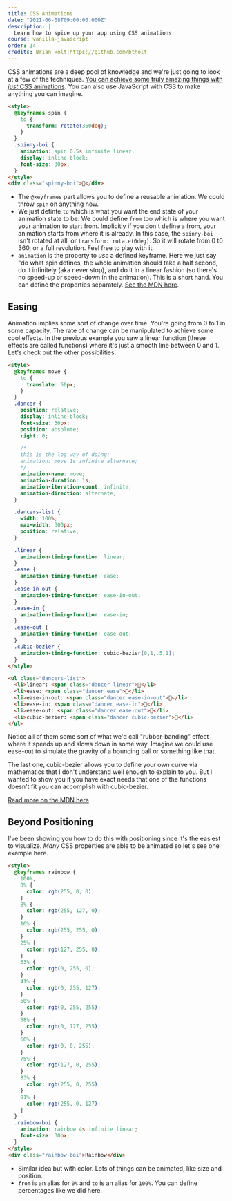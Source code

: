 ```yaml
---
title: CSS Animations
date: "2021-06-08T09:00:00.000Z"
description: |
  Learn how to spice up your app using CSS animations
course: vanilla-javascript
order: 14
credits: Brian Holt|https://github.com/btholt
---
```


CSS animations are a deep pool of knowledge and we're just going to look at a few of the techniques. [You can achieve some truly amazing things with _just_ CSS animations][solar-system]. You can also use JavaScript with CSS to make anything you can imagine.

```html
<style>
  @keyframes spin {
    to {
      transform: rotate(360deg);
    }
  }
  .spinny-boi {
    animation: spin 0.5s infinite linear;
    display: inline-block;
    font-size: 30px;
  }
</style>
<div class="spinny-boi">🤢</div>
```

- The `@keyframes` part allows you to define a reusable animation. We could throw `spin` on anything now.
- We just definte `to` which is what you want the end state of your animation state to be. We could define `from` too which is where you want your animation to start from. Implicitly if you don't define a from, your animation starts from where it is already. In this case, the `spinny-boi` isn't rotated at all, or `transform: rotate(0deg)`. So it will rotate from 0 t0 360, or a full revolution. Feel free to play with it.
- `animation` is the property to _use_ a defined keyframe. Here we just say "do what spin defines, the whole animation should take a half second, do it infinitely (aka never stop), and do it in a linear fashion (so there's no speed-up or speed-down in the animation). This is a short hand. You can define the properties separately. [See the MDN here][mdn].

## Easing

Animation implies some sort of change over time. You're going from 0 to 1 in some capacity. The rate of change can be manipulated to achieve some cool effects. In the previous example you saw a linear function (these effects are called functions) where it's just a smooth line between 0 and 1. Let's check out the other possibilities.

```html
<style>
  @keyframes move {
    to {
      translate: 50px;
    }
  }
  .dancer {
    position: relative;
    display: inline-block;
    font-size: 30px;
    position: absolute;
    right: 0;

    /*
    this is the log way of doing:
    animation: move 1s infinite alternate;
    */
    animation-name: move;
    animation-duration: 1s;
    animation-iteration-count: infinite;
    animation-direction: alternate;
  }

  .dancers-list {
    width: 100%;
    max-width: 300px;
    position: relative;
  }

  .linear {
    animation-timing-function: linear;
  }
  .ease {
    animation-timing-function: ease;
  }
  .ease-in-out {
    animation-timing-function: ease-in-out;
  }
  .ease-in {
    animation-timing-function: ease-in;
  }
  .ease-out {
    animation-timing-function: ease-out;
  }
  .cubic-bezier {
    animation-timing-function: cubic-bezier(0,1,.5,1);
  }
</style>

<ul class="dancers-list">
  <li>linear: <span class="dancer linear">💃</li>
  <li>ease: <span class="dancer ease">💃</li>
  <li>ease-in-out: <span class="dancer ease-in-out">💃</li>
  <li>ease-in: <span class="dancer ease-in">💃</li>
  <li>ease-out: <span class="dancer ease-out">💃</li>
  <li>cubic-bezier: <span class="dancer cubic-bezier">💃</li>
</ul>
```

Notice all of them some sort of what we'd call "rubber-banding" effect where it speeds up and slows down in some way. Imagine we could use ease-out to simulate the gravity of a bouncing ball or something like that.

The last one, cubic-bezier allows you to define your own curve via mathematics that I don't understand well enough to explain to you. But I wanted to show you if you have exact needs that one of the functions doesn't fit you can accomplish with cubic-bezier.

[Read more on the MDN here][mdn]

## Beyond Positioning

I've been showing you how to do this with positioning since it's the easiest to visualize. _Many_ CSS properties are able to be animated so let's see one example here.

```html
<style>
  @keyframes rainbow {
    100%,
    0% {
      color: rgb(255, 0, 0);
    }
    8% {
      color: rgb(255, 127, 0);
    }
    16% {
      color: rgb(255, 255, 0);
    }
    25% {
      color: rgb(127, 255, 0);
    }
    33% {
      color: rgb(0, 255, 0);
    }
    41% {
      color: rgb(0, 255, 127);
    }
    50% {
      color: rgb(0, 255, 255);
    }
    58% {
      color: rgb(0, 127, 255);
    }
    66% {
      color: rgb(0, 0, 255);
    }
    75% {
      color: rgb(127, 0, 255);
    }
    83% {
      color: rgb(255, 0, 255);
    }
    91% {
      color: rgb(255, 0, 127);
    }
  }
  .rainbow-boi {
    animation: rainbow 4s infinite linear;
    font-size: 30px;
  }
</style>
<div class="rainbow-boi">Rainbow</div>
```

- Similar idea but with color. Lots of things can be animated, like size and position.
- `from` is an alias for `0%` and `to` is an alias for `100%`. You can define percentages like we did here.

[solar-system]: https://codepen.io/juliangarnier/pen/krNqZO
[mdn]: https://developer.mozilla.org/en-US/docs/Web/CSS/easing-function
